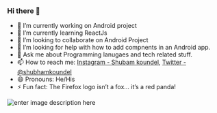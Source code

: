 ### Hi there 👋


- 🔭 I’m currently working on Android project
- 🌱 I’m currently learning ReactJs
- 👯 I’m looking to collaborate on Android Project
- 🤔 I’m looking for help with how to add compnents in an Android app.
- 💬 Ask me about Programming lanugaes and tech related stuff.
- 📫 How to reach me: [Instagram - Shubam koundel](https://www.instagram.com/shubam.io/), [Twitter - @shubhamkoundel](https://twitter.com/shubhamkoundel)
- 😄 Pronouns: He/His
- ⚡ Fun fact: The Firefox logo isn’t a fox… it’s a red panda!

![enter image description here](https://github-readme-stats.vercel.app/api?username=Godsk-glitch&&show_icons=true&title_color=ffffff&icon_color=bb2acf&text_color=daf7dc&bg_color=151515)

